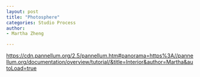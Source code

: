 ```yaml
---
layout: post
title: "Photosphere"
categories: Studio Process
author:
- Martha Zheng

---
```


https://cdn.pannellum.org/2.5/pannellum.htm#panorama=https%3A//pannellum.org/documentation/overview/tutorial/&title=Interior&author=Martha&autoLoad=true

